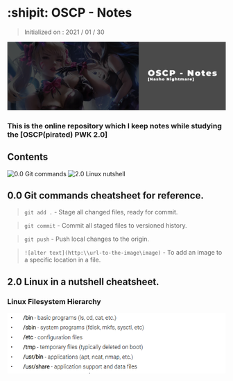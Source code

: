 # :shipit: OSCP - Notes
> Initialized on : 2021 / 01 / 30 

![alt text](https://github.com/NashoNightmare/OSCP-Notes/blob/master/Intro.png)
### This is the online repository which I keep notes while studying the [OSCP(pirated) PWK 2.0]

## Contents
![0.0 Git commands](https://github.com/NashoNightmare/OSCP-Notes#00-git-commands-cheatsheet-for-reference)
![2.0 Linux nutshell](https://github.com/NashoNightmare/OSCP-Notes#20-linux-in-a-nutshell-cheatsheet)

## 0.0 Git commands cheatsheet for reference.
> `git add .` - Stage all changed files, ready for commit.

> `git commit` - Commit all staged files to versioned history.

> `git push` - Push local changes to the origin.

> `![alter text](http:\\url-to-the-image\image)` - To add an image to a specific location in a file.


## 2.0 Linux in a nutshell cheatsheet.

### Linux Filesystem Hierarchy 
![alt text](https://github.com/NashoNightmare/OSCP-Notes/blob/master/file_hierarchy_linux.png)

